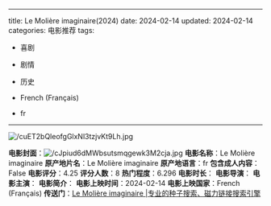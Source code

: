 
---
title: Le Molière imaginaire(2024)
date: 2024-02-14
updated: 2024-02-14
categories: 电影推荐
tags:

- 喜剧
- 剧情
- 历史

- French (Français)
- fr
---

<img src="https://image.tmdb.org/t/p/original/cuET2bQleofgGlxNl3tzjvKt9Lh.jpg" alt="/cuET2bQleofgGlxNl3tzjvKt9Lh.jpg" title="/cuET2bQleofgGlxNl3tzjvKt9Lh.jpg">

**电影封面**：<img src="https://image.tmdb.org/t/p/w200/cJpiud6dMWbsutsmqgewk3M2cja.jpg" alt="/cJpiud6dMWbsutsmqgewk3M2cja.jpg" title="/cJpiud6dMWbsutsmqgewk3M2cja.jpg">
**电影名称**：Le Molière imaginaire
**原产地片名**：Le Molière imaginaire
**原产地语言**：fr
**包含成人内容**：False
**电影评分**：4.25
**评分人数**：8
**热门程度**：6.296
**电影时长**：
**电影导演**：
**电影主演**：
**电影简介**：
**电影上映时间**：2024-02-14
**电影上映国家**：French (Français)
**传送门**：[Le Molière imaginaire |专业的种子搜索、磁力链接搜索引擎](https://movie.amd794.com:2083/?search=Le%20Moli%C3%A8re%20imaginaire&ordering=&mode=match_phrase&page_size=10&page=1)

